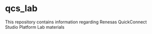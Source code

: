 # qcs_lab
This repository contains information regarding Renesas QuickConnect Studio Platform Lab materials
